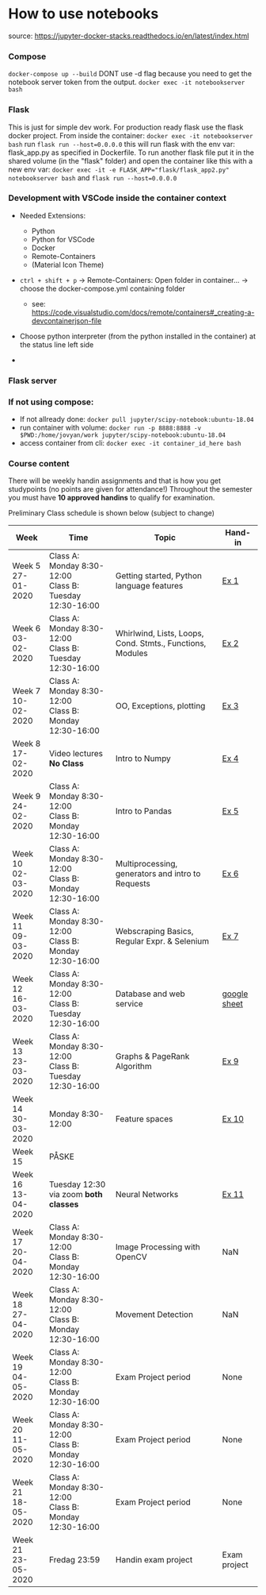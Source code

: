 # How to use notebooks
source: https://jupyter-docker-stacks.readthedocs.io/en/latest/index.html

### Compose
`docker-compose up --build` DONT use -d flag because you need to get the notebook server token from the output.
`docker exec -it notebookserver bash`

### Flask
This is just for simple dev work. For production ready flask use the flask docker project.
From inside the container: `docker exec -it notebookserver bash` run
`flask run --host=0.0.0.0` this will run flask with the env var: flask_app.py as specified in Dockerfile.
To run another flask file put it in the shared volume (in the "flask" folder) and open the container like this with a new env var:
`docker exec -it -e FLASK_APP="flask/flask_app2.py" notebookserver bash` and
`flask run --host=0.0.0.0`


### Development with VSCode inside the container context
- Needed Extensions:
  - Python
  - Python for VSCode
  - Docker
  - Remote-Containers
  - (Material Icon Theme)

- `ctrl + shift + p` -> Remote-Containers: Open folder in container... -> choose the docker-compose.yml containing folder
  - see: https://code.visualstudio.com/docs/remote/containers#_creating-a-devcontainerjson-file
- Choose python interpreter (from the python installed in the container) at the status line left side
- 
### Flask server


### If not using compose:
- If not allready done: `docker pull jupyter/scipy-notebook:ubuntu-18.04`  
- run container with volume: `docker run -p 8888:8888 -v $PWD:/home/jovyan/work jupyter/scipy-notebook:ubuntu-18.04`  
- access container from cli: `docker exec -it container_id_here bash`  

### Course content

There will be weekly handin assignments and that is how you get studypoints (no points are given for attendance!)
Throughout the semester you must have **10 approved handins** to qualify for examination.

Preliminary Class schedule is shown below (subject to change)

|Week|Time|Topic|Hand-in|
|--|--|--|--|
|Week 5<br/>27-01-2020|Class A: Monday 8:30-12:00<br/>Class B: Tuesday 12:30-16:00|Getting started, Python language features|[Ex 1](notebooks/01-Exercise.ipynb)|
|Week 6<br/>03-02-2020|Class A: Monday 8:30-12:00<br/>Class B: Tuesday 12:30-16:00|Whirlwind, Lists, Loops, Cond. Stmts., Functions, Modules|[Ex 2](notebooks/02-Exercise.ipynb)|
|Week 7<br/>10-02-2020|Class A: Monday 8:30-12:00<br/>Class B: Monday 12:30-16:00|OO, Exceptions, plotting|[Ex 3](notebooks/03-Exercise.ipynb)|
|Week 8<br/>17-02-2020|Video lectures **No Class**|Intro to Numpy|[Ex 4](notebooks/04-Exercise.ipynb)|
|Week 9<br/>24-02-2020|Class A: Monday 8:30-12:00<br/>Class B: Monday 12:30-16:00|Intro to Pandas|[Ex 5](notebooks/05-Exercise.ipynb)|
|Week 10<br/>02-03-2020|Class A: Monday 8:30-12:00<br/>Class B: Monday 12:30-16:00|Multiprocessing, generators and intro to Requests|[Ex 6](notebooks/06-Exercise.ipynb)|
|Week 11<br/>09-03-2020|Class A: Monday 8:30-12:00<br/>Class B: Monday 12:30-16:00|Webscraping Basics, Regular Expr. & Selenium|[Ex 7](https://docs.google.com/document/d/1ojSiBWwLo4-Rc7763vx6aVEYdNluATOMja9qqk4dodU/edit?usp=sharing)|
|Week 12<br/>16-03-2020|Class A: Monday 8:30-12:00<br/>Class B: Tuesday 12:30-16:00|Database and web service|[google sheet](https://docs.google.com/spreadsheets/d/10HYM2KRqslBTQjkcz8B0ooz4TnnXd4n5xxFsSl9saZQ/edit#gid=0)|
|Week 13<br/>23-03-2020|Class A: Monday 8:30-12:00<br/>Class B: Tuesday 12:30-16:00|Graphs & PageRank Algorithm|[Ex 9](notebooks/Facebook_exercise.ipynb)|
|Week 14<br/>30-03-2020|Monday 8:30-12:00|Feature spaces|[Ex 10](notebooks/Ugeopgave-10.ipynb)|
|Week 15<br/>|PÅSKE|
|Week 16<br/>13-04-2020|Tuesday 12:30 via zoom **both classes**|Neural Networks|[Ex 11](notebooks/11-1-Exercise-Perceptrons.ipynb)|
|Week 17<br/>20-04-2020|Class A: Monday 8:30-12:00<br/>Class B: Monday 12:30-16:00|Image Processing with OpenCV|NaN|
|Week 18<br/>27-04-2020|Class A: Monday 8:30-12:00<br/>Class B: Monday 12:30-16:00|Movement Detection|NaN|
|Week 19<br/>04-05-2020|Class A: Monday 8:30-12:00<br/>Class B: Monday 12:30-16:00|Exam Project period|None|
|Week 20<br/>11-05-2020|Class A: Monday 8:30-12:00<br/>Class B: Monday 12:30-16:00|Exam Project period|None|
|Week 21<br/>18-05-2020|Class A: Monday 8:30-12:00<br/>Class B: Monday 12:30-16:00|Exam Project period|None|
|Week 21<br/>23-05-2020|Fredag 23:59|Handin exam project|Exam project|  


